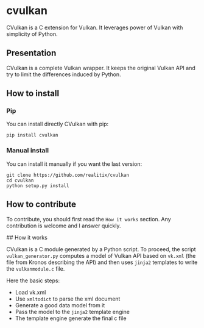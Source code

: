 # cvulkan

CVulkan is a C extension for Vulkan. It leverages power of Vulkan with simplicity of Python.

## Presentation

CVulkan is a complete Vulkan wrapper. It keeps the original Vulkan API and try to limit the differences induced by Python.

## How to install

### Pip

You can install directly CVulkan with pip:

```
pip install cvulkan
```

### Manual install

You can install it manually if you want the last version:

```
git clone https://github.com/realitix/cvulkan
cd cvulkan
python setup.py install
```

## How to contribute

To contribute, you should first read the `How it works` section.
Any contribution is welcome and I answer quickly.

## How it works

CVulkan is a C module generated by a Python script. To proceed, the script `vulkan_generator.py`
computes a model of Vulkan API based on `vk.xml` (the file from Kronos describing the API) and then
uses `jinja2` templates to write the `vulkanmodule.c` file.

Here the basic steps:
 - Load vk.xml
 - Use `xmltodict` to parse the xml document
 - Generate a good data model from it
 - Pass the model to the `jinja2` template engine
 - The template engine generate the final c file

